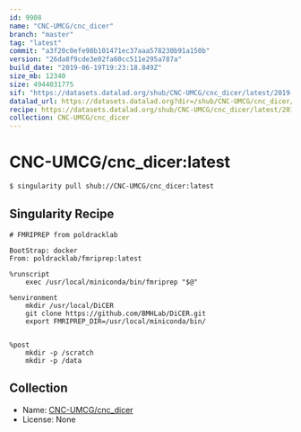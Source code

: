 ```yaml
---
id: 9908
name: "CNC-UMCG/cnc_dicer"
branch: "master"
tag: "latest"
commit: "a3f20c0efe98b101471ec37aaa578230b91a150b"
version: "26da8f9cde3e02fa60cc511e295a787a"
build_date: "2019-06-19T19:23:18.849Z"
size_mb: 12340
size: 4944031775
sif: "https://datasets.datalad.org/shub/CNC-UMCG/cnc_dicer/latest/2019-06-19-a3f20c0e-26da8f9c/26da8f9cde3e02fa60cc511e295a787a.simg"
datalad_url: https://datasets.datalad.org?dir=/shub/CNC-UMCG/cnc_dicer/latest/2019-06-19-a3f20c0e-26da8f9c/
recipe: https://datasets.datalad.org/shub/CNC-UMCG/cnc_dicer/latest/2019-06-19-a3f20c0e-26da8f9c/Singularity
collection: CNC-UMCG/cnc_dicer
---
```


# CNC-UMCG/cnc_dicer:latest

```bash
$ singularity pull shub://CNC-UMCG/cnc_dicer:latest
```

## Singularity Recipe

```singularity
# FMRIPREP from poldracklab

BootStrap: docker
From: poldracklab/fmriprep:latest

%runscript
    exec /usr/local/miniconda/bin/fmriprep "$@"

%environment
    mkdir /usr/local/DiCER
    git clone https://github.com/BMHLab/DiCER.git
    export FMRIPREP_DIR=/usr/local/miniconda/bin/

    
%post
    mkdir -p /scratch
    mkdir -p /data
```

## Collection

 - Name: [CNC-UMCG/cnc_dicer](https://github.com/CNC-UMCG/cnc_dicer)
 - License: None

